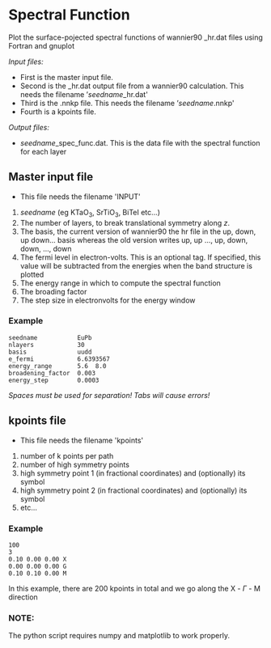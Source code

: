 # Spectral Function
Plot the surface-pojected spectral functions of wannier90 _hr.dat files using Fortran and gnuplot

*Input files:* 
- First is the master input file.
- Second is the _hr.dat output file from a wannier90 calculation. This needs the filename ’*seedname*_hr.dat'
- Third is the .nnkp file. This needs the filename ’*seedname*.nnkp'
- Fourth is a kpoints file.
  
*Output files:*
- *seedname*_spec_func.dat. This is the data file with the spectral function for each layer

## Master input file
- This file needs the filename 'INPUT'
1. *seedname* (eg KTaO<sub>3</sub>, SrTiO<sub>3</sub>, BiTeI etc...)
2. The number of layers, to break translational symmetry along *z*.
3. The basis, the current version of wannier90 the hr file in the up, down, up down... basis whereas the old version writes up, up ..., up, down, down, ..., down
4. The fermi level in electron-volts. This is an optional tag. If specified, this value will be subtracted from the energies when the band structure is plotted 
5. The energy range in which to compute the spectral function
6. The broading factor
7. The step size in electronvolts for the energy window
### Example
    seedname           EuPb
    nlayers            30
    basis              uudd
    e_fermi            6.6393567
    energy_range       5.6  8.0
    broadening_factor  0.003
    energy_step        0.0003
*Spaces must be used for separation! Tabs will cause errors!*

## kpoints file
- This file needs the filename 'kpoints'
1. number of k points per path
2. number of high symmetry points
3. high symmetry point 1 (in fractional coordinates) and (optionally) its symbol
4. high symmetry point 2 (in fractional coordinates) and (optionally) its symbol
5. etc...
### Example
    100
    3
    0.10 0.00 0.00 X
    0.00 0.00 0.00 G
    0.10 0.10 0.00 M
In this example, there are 200 kpoints in total and we go along the X - $\Gamma$ - M direction

### NOTE: 
The python script requires numpy and matplotlib to work properly.

